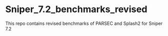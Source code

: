 # Sniper_7.2_benchmarks_revised
This repo contains revised benchmarks of PARSEC and Splash2 for Sniper 7.2
